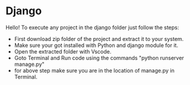 # Django
Hello!
To execute any project in the django folder just follow the steps:
- First download zip folder of the project and extract it to your system.
- Make sure your got installed with Python and django module for it.
- Open the extracted folder with Vscode.
- Goto Terminal and Run code using the commands "python runserver manage.py"
- for above step make sure you are in the location of manage.py in Terminal.
